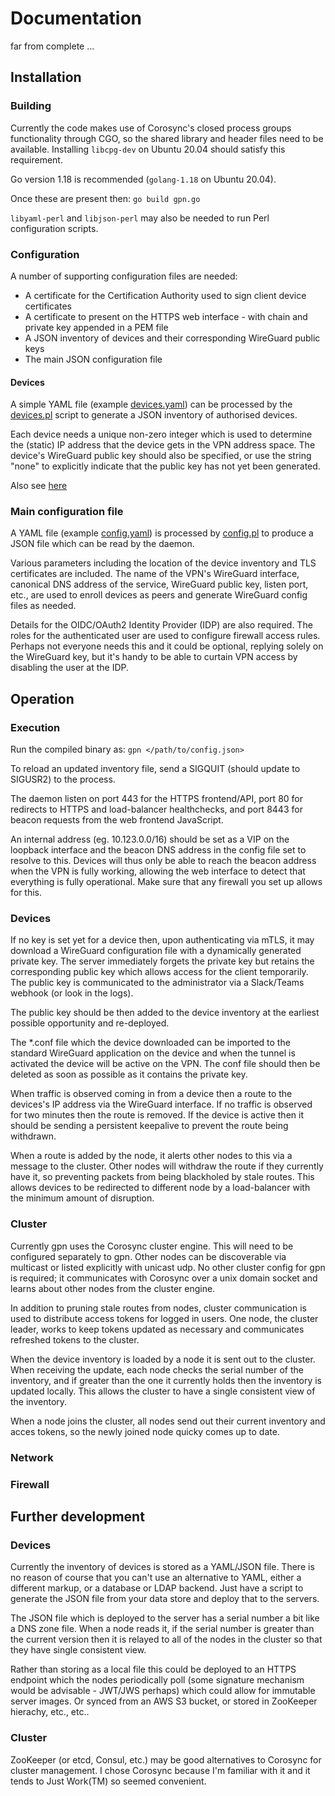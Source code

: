 # Documentation

far from complete ...

## Installation

### Building

Currently the code makes use of Corosync's closed process groups
functionality through CGO, so the shared library and header files need
to be available. Installing `libcpg-dev` on Ubuntu 20.04 should satisfy this
requirement.

Go version 1.18 is recommended (`golang-1.18` on Ubuntu 20.04).

Once these are present then: `go build gpn.go`

`libyaml-perl` and `libjson-perl` may also be needed to run Perl
configuration scripts.

### Configuration

A number of supporting configuration files are needed:

* A certificate for the Certification Authority used to sign client device certificates
* A certificate to present on the HTTPS web interface - with chain and private key appended in a PEM file
* A JSON inventory of devices and their corresponding WireGuard public keys
* The main JSON configuration file

#### Devices 

A simple YAML file (example [devices.yaml](../devices.yaml)) can be
processed by the [devices.pl](../devices.pl) script to generate a JSON
inventory of authorised devices.

Each device needs a unique non-zero integer which is used to determine
the (static) IP address that the device gets in the VPN address
space. The device's WireGuard public key should also be specified, or
use the string "none" to explicitly indicate that the public key has not
yet been generated.

Also see [here](#further-development)

### Main configuration file

A YAML file (example [config.yaml](../config.yaml)) is processed by
[config.pl](../config.pl) to produce a JSON file which can be read by
the daemon.

Various parameters including the location of the device inventory and
TLS certificates are included. The name of the VPN's WireGuard
interface, canonical DNS address of the service, WireGuard public key,
listen port, etc., are used to enroll devices as peers and generate
WireGuard config files as needed.

Details for the OIDC/OAuth2 Identity Provider (IDP) are also required. The
roles for the authenticated user are used to configure firewall access
rules. Perhaps not everyone needs this and it could be optional,
replying solely on the WireGuard key, but it's handy to be able to
curtain VPN access by disabling the user at the IDP.

## Operation

### Execution

Run the compiled binary as: `gpn </path/to/config.json>`

To reload an updated inventory file, send a SIGQUIT (should update to
SIGUSR2) to the process.

The daemon listen on port 443 for the HTTPS frontend/API, port 80 for
redirects to HTTPS and load-balancer healthchecks, and port 8443 for
beacon requests from the web frontend JavaScript.

An internal address (eg. 10.123.0.0/16) should be set as a VIP on the
loopback interface and the beacon DNS address in the config file set
to resolve to this. Devices will thus only be able to reach the beacon
address when the VPN is fully working, allowing the web interface to
detect that everything is fully operational. Make sure that any
firewall you set up allows for this.

### Devices

If no key is set yet for a device then, upon authenticating via mTLS,
it may download a WireGuard configuration file with a dynamically
generated private key. The server immediately forgets the private key
but retains the corresponding public key which allows access for the
client temporarily. The public key is communicated to the
administrator via a Slack/Teams webhook (or look in the logs).

The public key should be then added to the device inventory at the
earliest possible opportunity and re-deployed.

The *.conf file which the device downloaded can be imported to
the standard WireGuard application on the device and when the tunnel
is activated the device will be active on the VPN. The conf file
should then be deleted as soon as possible as it contains the private key.

When traffic is observed coming in from a device then a route to the
devices's IP address via the WireGuard interface. If no traffic is
observed for two minutes then the route is removed. If the device is
active then it should be sending a persistent keepalive to prevent the
route being withdrawn.

When a route is added by the node, it alerts other nodes to this via a
message to the cluster. Other nodes will withdraw the route if they
currently have it, so preventing packets from being blackholed by
stale routes. This allows devices to be redirected to different node
by a load-balancer with the minimum amount of disruption.

### Cluster

Currently gpn uses the Corosync cluster engine. This will need to be
configured separately to gpn. Other nodes can be discoverable via
multicast or listed explicitly with unicast udp. No other cluster
config for gpn is required; it communicates with Corosync over a unix
domain socket and learns about other nodes from the cluster engine.

In addition to pruning stale routes from nodes, cluster communication
is used to distribute access tokens for logged in users. One node, the
cluster leader, works to keep tokens updated as necessary and
communicates refreshed tokens to the cluster.

When the device inventory is loaded by a node it is sent out to the
cluster. When receiving the update, each node checks the serial number
of the inventory, and if greater than the one it currently holds then the
inventory is updated locally. This allows the cluster to have a single
consistent view of the inventory.

When a node joins the cluster, all nodes send out their current
inventory and acces tokens, so the newly joined node quicky comes up
to date.

### Network

### Firewall

## Further development

### Devices

Currently the inventory of devices is stored as a YAML/JSON
file. There is no reason of course that you can't use an alternative
to YAML, either a different markup, or a database or LDAP
backend. Just have a script to generate the JSON file from your data
store and deploy that to the servers.

The JSON file which is deployed to the server has a serial number a
bit like a DNS zone file. When a node reads it, if the serial number
is greater than the current version then it is relayed to all of the
nodes in the cluster so that they have single consistent view.

Rather than storing as a local file this could be deployed to an HTTPS
endpoint which the nodes periodically poll (some signature mechanism
would be advisable - JWT/JWS perhaps) which could allow for immutable
server images. Or synced from an AWS S3 bucket, or stored in ZooKeeper
hierachy, etc., etc..


### Cluster

ZooKeeper (or etcd, Consul, etc.) may be good alternatives to Corosync
for cluster management. I chose Corosync because I'm familiar with it
and it tends to Just Work(TM) so seemed convenient.
